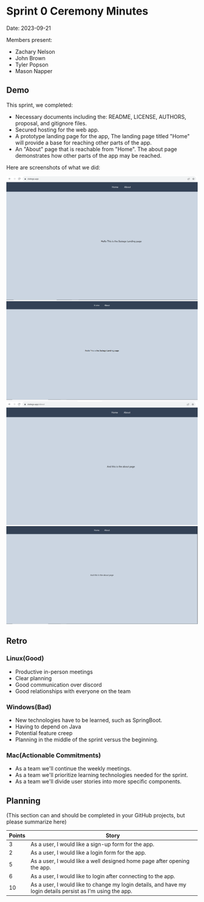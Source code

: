 # Sprint 0 Ceremony Minutes
  
Date: 2023-09-21

Members present:

* Zachary Nelson
* John Brown
* Tyler Popson
* Mason Napper
  
## Demo

This sprint, we completed:

* Necessary documents including the: README, LICENSE, AUTHORS, proposal, and gitignore files.
* Secured hosting for the web app.
* A prototype landing page for the app, The landing page titled "Home" will provide a base for reaching other parts of the app. 
* An "About" page that is reachable from "Home". The about page demonstrates how other parts of the app may be reached.

Here are screenshots of what we did:

![Home page](/doc/images/Home1.PNG)
![Landing page](/doc/images/Home2.PNG)
![About](/doc/images/About1.PNG)
![Reaching the about page](/doc/images/About2.PNG)

## Retro

### Linux(Good)

* Productive in-person meetings
* Clear planning
* Good communication over discord
* Good relationships with everyone on the team

### Windows(Bad)

* New technologies have to be learned, such as SpringBoot.
* Having to depend on Java
* Potential feature creep
* Planning in the middle of the sprint versus the beginning.

### Mac(Actionable Commitments)


* As a team we'll continue the weekly meetings.
* As a team we'll prioritize learning technologies needed for the sprint.
* As a team we'll divide user stories into more specific components.

## Planning

(This section can and should be completed in your GitHub projects, but please summarize here)

Points | Story
-------|--------
3      | As a user, I would like a sign-up form for the app.
2      | As a user, I would like a login form for the app.
5      | As a user, I would like a well designed home page after opening the app.
6      | As a user, I would like to login after connecting to the app.
10      | As a user, I would like to change my login details, and have my login details persist as I'm using the app.

